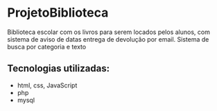 # ProjetoBiblioteca
Biblioteca escolar com os livros para serem locados pelos alunos, com sistema de aviso de datas entrega de devolução por email. Sistema de busca por categoria e texto

## Tecnologias utilizadas:
* html, css, JavaScript
* php
* mysql

